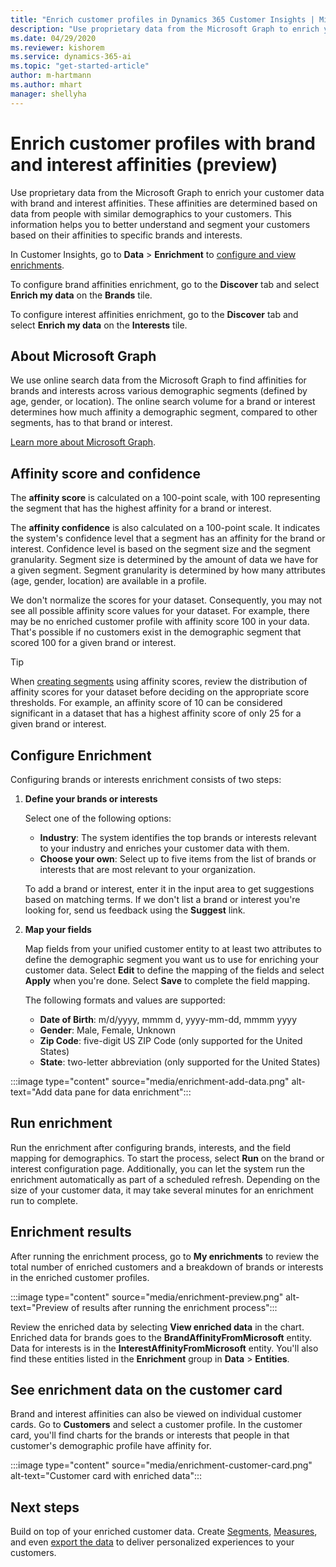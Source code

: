 ```yaml
---
title: "Enrich customer profiles in Dynamics 365 Customer Insights | Microsoft Docs"
description: "Use proprietary data from the Microsoft Graph to enrich your customer data with brand and interest affinities in Dynamics 365 Customer Insights."
ms.date: 04/29/2020
ms.reviewer: kishorem
ms.service: dynamics-365-ai
ms.topic: "get-started-article"
author: m-hartmann
ms.author: mhart
manager: shellyha
---
```


# Enrich customer profiles with brand and interest affinities (preview)

Use proprietary data from the Microsoft Graph to enrich your customer data with brand and interest affinities. These affinities are determined based on data from people with similar demographics to your customers. This information helps you to better understand and segment your customers based on their affinities to specific brands and interests.

In Customer Insights, go to **Data** > **Enrichment** to [configure and view enrichments](enrichment-hub.md).

To configure brand affinities enrichment, go to the **Discover** tab and select **Enrich my data** on the **Brands** tile.

To configure interest affinities enrichment, go to the **Discover** tab and select **Enrich my data** on the **Interests** tile.

## About Microsoft Graph

We use online search data from the Microsoft Graph to find affinities for brands and interests across various demographic segments (defined by age, gender, or location). The online search volume for a brand or interest determines how much affinity a demographic segment, compared to other segments, has to that brand or interest.

[Learn more about Microsoft Graph](https://docs.microsoft.com/graph/overview).

## Affinity score and confidence

The **affinity score** is calculated on a 100-point scale, with 100 representing the segment that has the highest affinity for a brand or interest.

The **affinity confidence** is also calculated on a 100-point scale. It indicates the system's confidence level that a segment has an affinity for the brand or interest. Confidence level is based on the segment size and the segment granularity. Segment size is determined by the amount of data we have for a given segment. Segment granularity is determined by how many attributes (age, gender, location) are available in a profile.

We don't normalize the scores for your dataset. Consequently, you may not see all possible affinity score values for your dataset. For example, there may be no enriched customer profile with affinity score 100 in your data. That's possible if no customers exist in the demographic segment that scored 100 for a given brand or interest.

> [!TIP]
> When [creating segments](pm-segments.md) using affinity scores, review the distribution of affinity scores for your dataset before deciding on the appropriate score thresholds. For example, an affinity score of 10 can be considered significant in a dataset that has a highest affinity score of only 25 for a given brand or interest.

## Configure Enrichment

Configuring brands or interests enrichment consists of two steps:

1. **Define your brands or interests**

   Select one of the following options:
   - **Industry**: The system identifies the top brands or interests relevant to your industry and enriches your customer data with them.
   - **Choose your own**: Select up to five items from the list of brands or interests that are most relevant to your organization.

   To add a brand or interest, enter it in the input area to get suggestions based on matching terms. If we don't list a brand or interest you're looking for, send us feedback using the **Suggest** link.

2. **Map your fields**

   Map fields from your unified customer entity to at least two attributes to define the demographic segment you want us to use for enriching your customer data. Select **Edit** to define the mapping of the fields and select **Apply** when you're done. Select **Save** to complete the field mapping.

   The following formats and values are supported:
   - **Date of Birth**: m/d/yyyy, mmmm d, yyyy-mm-dd, mmmm yyyy
   - **Gender**: Male, Female, Unknown
   - **Zip Code**: five-digit US ZIP Code (only supported for the United States)
   - **State**: two-letter abbreviation (only supported for the United States)

:::image type="content" source="media/enrichment-add-data.png" alt-text="Add data pane for data enrichment":::

## Run enrichment

Run the enrichment after configuring brands, interests, and the field mapping for demographics. To start the process, select **Run** on the brand or interest configuration page. Additionally, you can let the system run the enrichment automatically as part of a scheduled refresh.
Depending on the size of your customer data, it may take several minutes for an enrichment run to complete.

## Enrichment results

After running the enrichment process, go to **My enrichments** to review the total number of enriched customers and a breakdown of brands or interests in the enriched customer profiles.

:::image type="content" source="media/enrichment-preview.png" alt-text="Preview of results after running the enrichment process":::

Review the enriched data by selecting **View enriched data** in the chart. Enriched data for brands goes to the **BrandAffinityFromMicrosoft** entity. Data for interests is in the **InterestAffinityFromMicrosoft** entity. You'll also find these entities listed in the **Enrichment** group in **Data** > **Entities**.

## See enrichment data on the customer card

Brand and interest affinities can also be viewed on individual customer cards. Go to **Customers** and select a customer profile. In the customer card, you'll find charts for the brands or interests that people in that customer's demographic profile have affinity for.

:::image type="content" source="media/enrichment-customer-card.png" alt-text="Customer card with enriched data":::

## Next steps

Build on top of your enriched customer data. Create [Segments](pm-segments.md), [Measures](pm-measures.md), and even [export the data](export-destinations.md) to deliver personalized experiences to your customers.
